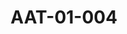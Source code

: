 ---
pid: AAT-01-004
title: AAT-01-004
language: en
collection: Abdel Rahman Ali Taha
original_label: SAD 10/13/532
rights: Durham Sudan Archive
location_of_original: Sudan Archive Durham University
photographer_or_studio: 
scanned_from: photogaph 15 by 9.4
_date: '1949'
location: 
description: Members of the Executive Council
additional_notes: 'Sudanese members in the Executive Council, from right to left:
  Abdel Rahman Ali Taha, Abdullah Khalil, Ali Badri. On top from the right: Ibrahim
  Ahmed Abdel Rahman Abdoun,'
permission_display: 'yes'
on_server: 'no'
on_website: 'no'
permalink: "/archive/en/aat-01-004.html"
layout: photo-page
---